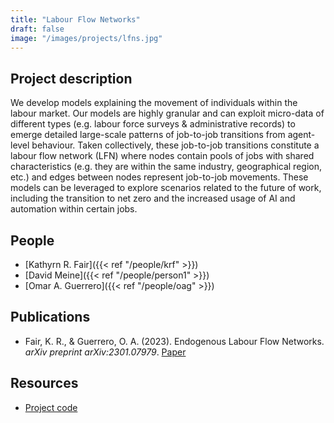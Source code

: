 ```yaml
---
title: "Labour Flow Networks"
draft: false
image: "/images/projects/lfns.jpg"
---
```



## Project description


We develop models explaining the movement of individuals within the labour market.
Our models are highly granular and can exploit micro-data of different types (e.g. labour force surveys & administrative records) to emerge detailed large-scale patterns of job-to-job transitions from agent-level behaviour.
Taken collectively, these job-to-job transitions constitute a labour flow network (LFN) where nodes contain pools of jobs with shared characteristics (e.g. they are within the same industry, geographical region, etc.) and edges between nodes represent job-to-job movements.
These models can be leveraged to explore scenarios related to the future of work, including the transition to net zero and the increased usage of AI and automation within certain jobs.



## People

* [Kathyrn R. Fair]({{< ref "/people/krf" >}}) 
* [David Meine]({{< ref "/people/person1" >}}) 
* [Omar A. Guerrero]({{< ref "/people/oag" >}}) 



## Publications

* Fair, K. R., & Guerrero, O. A. (2023). Endogenous Labour Flow Networks. *arXiv preprint arXiv:2301.07979*. [Paper](https://doi.org/10.48550/arXiv.2301.07979)



## Resources

* [Project code](https://github.com/alan-turing-institute/UK-LabourFlowNetwork-Model)